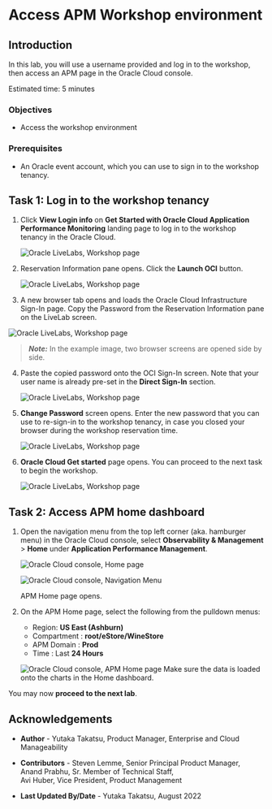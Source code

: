 # Access APM Workshop environment

## Introduction

In this lab, you will use a username provided and log in to the workshop, then access an APM page in the Oracle Cloud console.

Estimated time: 5 minutes

### Objectives

* Access the workshop environment

### Prerequisites

* An Oracle event account, which you can use to sign in to the workshop tenancy.


## Task 1: Log in to the workshop tenancy

1. Click **View Login info** on **Get Started with Oracle Cloud Application Performance Monitoring** landing page to log in to the workshop tenancy in the Oracle Cloud.

   ![Oracle LiveLabs, Workshop page](images/1-0-liveLabs.png " ")

2. Reservation Information pane opens. Click the **Launch OCI** button.

   ![Oracle LiveLabs, Workshop page](images/1-1-liveLabs.png " ")

3. A new browser tab opens and loads the Oracle Cloud Infrastructure Sign-In page. Copy the Password from the Reservation Information pane on the LiveLab screen.

  ![Oracle LiveLabs, Workshop page](images/1-2-liveLabs.png " ")
  >***Note:*** In the example image, two browser screens are opened side by side.

4. Paste the copied password onto the OCI Sign-In screen. Note that your user name is already pre-set in the **Direct Sign-In** section.

   ![Oracle LiveLabs, Workshop page](images/1-3-liveLabs.png " ")

5. **Change Password** screen opens. Enter the new password that you can use to re-sign-in to the workshop tenancy, in case you closed your browser during the workshop reservation time.

   ![Oracle LiveLabs, Workshop page](images/1-4-liveLabs.png " ")

6. **Oracle Cloud Get started** page opens. You can proceed to the next task to begin the workshop.

   ![Oracle LiveLabs, Workshop page](images/1-5-liveLabs.png " ")

## Task 2: Access APM home dashboard


1. Open the navigation menu from the top left corner (aka. hamburger menu) in the Oracle Cloud console, select **Observability & Management** > **Home** under **Application Performance Management**.

   ![Oracle Cloud console, Home page](images/2-0-console.png " ")


   ![Oracle Cloud console, Navigation Menu](images/2-1-console.png " ")

   	 APM Home page opens.

2. On the APM Home page, select the following from the pulldown menus:
    - Region: **US East (Ashburn)**
    - Compartment : **root/eStore/WineStore**
    - APM Domain : **Prod**
    - Time : Last **24 Hours**

   ![Oracle Cloud console, APM Home page](images/2-2-home.png " ")
Make sure the data is loaded onto the charts in the Home dashboard.



You may now **proceed to the next lab**.

## Acknowledgements

* **Author** - Yutaka Takatsu, Product Manager, Enterprise and Cloud Manageability
- **Contributors** - Steven Lemme, Senior Principal Product Manager,  
Anand Prabhu, Sr. Member of Technical Staff,  
Avi Huber, Vice President, Product Management
* **Last Updated By/Date** - Yutaka Takatsu, August 2022
